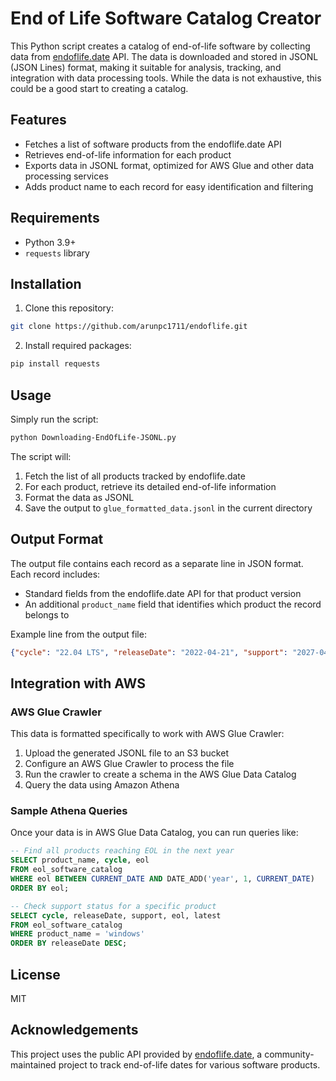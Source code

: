 # End of Life Software Catalog Creator

This Python script creates a catalog of end-of-life software by collecting data from [endoflife.date](https://endoflife.date) API. The data is downloaded and stored in JSONL (JSON Lines) format, making it suitable for analysis, tracking, and integration with data processing tools. While the data is not exhaustive, this could be a good start to creating a catalog.

## Features

- Fetches a list of software products from the endoflife.date API
- Retrieves end-of-life information for each product
- Exports data in JSONL format, optimized for AWS Glue and other data processing services
- Adds product name to each record for easy identification and filtering

## Requirements

- Python 3.9+
- `requests` library

## Installation

1. Clone this repository:
```bash
git clone https://github.com/arunpc1711/endoflife.git
```

2. Install required packages:
```bash
pip install requests
```

## Usage

Simply run the script:

```bash
python Downloading-EndOfLife-JSONL.py
```

The script will:
1. Fetch the list of all products tracked by endoflife.date
2. For each product, retrieve its detailed end-of-life information
3. Format the data as JSONL
4. Save the output to `glue_formatted_data.jsonl` in the current directory

## Output Format

The output file contains each record as a separate line in JSON format. Each record includes:
- Standard fields from the endoflife.date API for that product version
- An additional `product_name` field that identifies which product the record belongs to

Example line from the output file:
```json
{"cycle": "22.04 LTS", "releaseDate": "2022-04-21", "support": "2027-04-21", "eol": "2032-04-21", "latest": "22.04.3", "link": "https://wiki.ubuntu.com/JammyJellyfish/ReleaseNotes", "lts": true, "product_name": "ubuntu"}
```

## Integration with AWS

### AWS Glue Crawler

This data is formatted specifically to work with AWS Glue Crawler:

1. Upload the generated JSONL file to an S3 bucket
2. Configure an AWS Glue Crawler to process the file
3. Run the crawler to create a schema in the AWS Glue Data Catalog
4. Query the data using Amazon Athena

### Sample Athena Queries

Once your data is in AWS Glue Data Catalog, you can run queries like:

```sql
-- Find all products reaching EOL in the next year
SELECT product_name, cycle, eol 
FROM eol_software_catalog 
WHERE eol BETWEEN CURRENT_DATE AND DATE_ADD('year', 1, CURRENT_DATE)
ORDER BY eol;

-- Check support status for a specific product
SELECT cycle, releaseDate, support, eol, latest 
FROM eol_software_catalog 
WHERE product_name = 'windows'
ORDER BY releaseDate DESC;
```

## License

MIT

## Acknowledgements

This project uses the public API provided by [endoflife.date](https://endoflife.date), a community-maintained project to track end-of-life dates for various software products.
